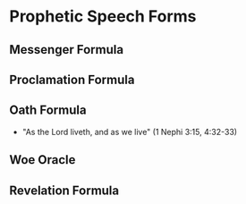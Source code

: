# Prophetic Speech Forms

## Messenger Formula

## Proclamation Formula

## Oath Formula

*   "As the Lord liveth, and as we live" (1 Nephi 3:15, 4:32-33)

## Woe Oracle

## Revelation Formula